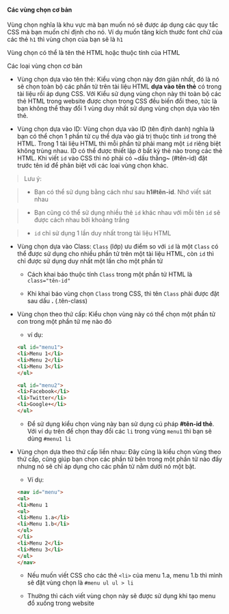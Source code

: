#### Các vùng chọn cơ bản

Vùng chọn nghĩa là khu vực mà bạn muốn nó sẽ được áp dụng các quy tắc CSS mà bạn muốn chỉ định cho nó. Ví dụ muốn tăng kích thước font chữ của các thẻ `h1` thì vùng chọn của bạn sẽ là `h1`

Vùng chọn có thể là tên thẻ HTML hoặc thuộc tính của HTML

Các loại vùng chọn cơ bản

- Vùng chọn dựa vào tên thẻ: Kiểu vùng chọn này đơn giản nhất, đó là nó sẽ chọn toàn bộ các phần tử trên tài liệu HTML **dựa vào tên thẻ** có trong tài liệu rồi áp dụng CSS. Với Kiểu sử dụng vùng chọn này thì toàn bộ các thẻ HTML trong website được chọn trong CSS đều biến đổi theo, tức là bạn không thể thay đổi 1 vùng duy nhất sử dụng vùng chọn dựa vào tên thẻ.

- Vùng chọn dựa vào ID: Vùng chọn dựa vào ID (tên định danh) nghĩa là bạn có thể chọn 1 phần tử cụ thể dựa vào giá trị thuộc tính `id` trong thẻ HTML. Trong 1 tài liệu HTML thì mỗi phần tử phải mang một `id` riêng biệt không trùng nhau. ID có thể được thiết lập ở bất kỳ thẻ nào trong các thẻ HTML. Khi viết `id` vào CSS thì nó phải có ~dấu thằng~ (#tên-id) đặt trước tên id để phân biệt với các loại vùng chọn khác.

> Lưu ý: 

>	+ Bạn có thể sử dụng bằng cách như sau **h1#tên-id**. Nhớ viết sát nhau

>	+ Bạn cũng có thể sử dụng nhiều thẻ `id` khác nhau với mỗi tên `id` sẽ được cách nhau bởi khoảng trắng

>	+ `id` chỉ sử dụng 1 lần duy nhất trong tài liệu HTML
	
- Vùng chọn dựa vào Class: `Class` (lớp) ưu điểm so với `id` là một `Class` có thể được sử dụng cho nhiều phần tử trên một tài liệu HTML, còn `id` thì chỉ được sử dụng duy nhất một lần cho một phần tử

	+ Cách khai báo thuộc tính `Class` trong một phần tử HTML là `class="tên-id"`

	+ Khi khai báo vùng chọn `Class` trong CSS, thì tên `Class` phải được đặt sau dấu **.** (.tên-class)

- Vùng chọn theo thứ cấp: Kiểu chọn vùng này có thể chọn một phần tử con trong một phần tử mẹ nào đó 

	+ ví dụ: 

	```html
	<ul id="menu1">
 	<li>Menu 1</li>
 	<li>Menu 2</li>
 	<li>Menu 3</li>
	</ul>
 
	<ul id="menu2">
 	<li>Facebook</li>
 	<li>Twitter</li>
 	<li>Google+</li>
	</ul>
	```
	+ Để sử dụng kiểu chọn vùng này bạn sử dụng cú pháp **#tên-id thẻ**. Với ví dụ trên để chọn thay đổi các `li` trong vùng `menu1` thì bạn sẽ dùng `#menu1 li`

- Vùng chọn dựa theo thứ cấp liền nhau: Đây cũng là kiểu chọn vùng theo thứ cấp, cũng giúp bạn chọn các phần tử bên trong một phần tử nào đấy nhưng nó sẽ chỉ áp dụng cho các phần tử nằm dưới nó một bật.

	+ Ví dụ:

	```html
	<nav id="menu">
	<ul>
	<li>Menu 1
	<ul>
	<li>Menu 1.a</li>
	<li>Menu 1.b</li>
	</ul>
	</li>
	<li>Menu 2</li>
	<li>Menu 3</li>
	</ul>
	</nav>
	```

	+ Nếu muốn viết CSS cho các thẻ `<li>` của menu 1.a, menu 1.b thì mình sẽ đặt vùng chọn là `#menu ul ul > li`

	+ Thường thì cách viết vùng chọn này sẽ được sử dụng khi tạo menu đổ xuống trong website